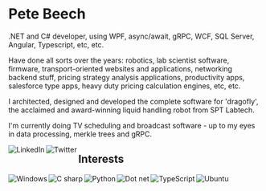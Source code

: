 # Pete Beech

.NET and C# developer, using WPF, async/await, gRPC, WCF, SQL Server, Angular, Typescript, etc, etc.

Have done all sorts over the years: robotics, lab scientist software, firmware, transport-oriented websites and applications, networking backend stuff, pricing strategy analysis applications, productivity apps, salesforce type apps, heavy duty pricing calculation engines, etc, etc.

I architected, designed and developed the complete software for 'dragofly', the acclaimed and award-winning liquid handling robot from SPT Labtech.

I'm currently doing TV scheduling and broadcast software - up to my eyes in data processing, merkle trees and gRPC.

[<img align="left" alt="LinkedIn" src="https://img.shields.io/badge/linkedin-%230077B5.svg?&style=for-the-badge&logo=linkedin&logoColor=white">](https://www.linkedin.com/in/pete-beech/) [<img align="left" alt="Twitter" src="https://img.shields.io/badge/twitter-%231DA1F2.svg?&style=for-the-badge&logo=twitter&logoColor=white">](https://twitter.com/petebeech1)


## Interests

<img align="left" alt="Windows" src="https://img.shields.io/badge/windows-0078D6?logo=windows&logoColor=white&style=for-the-badge"> <img align="left" alt="C sharp" src="https://img.shields.io/badge/c#%20-%2300599C.svg?&style=for-the-badge&logo=csharp&logoColor=white"> <img align="left" alt="Python" src="https://img.shields.io/badge/python-%233776AB.svg?&style=for-the-badge&logo=python&logoColor=white"> <img alt="Dot net" align="left" src="https://img.shields.io/badge/dotnet-net%23239120.svg?color=5C2D91&style=for-the-badge&logo=.net&logoColor=white"> <img align="left" alt="TypeScript" src="https://img.shields.io/badge/typescript%20-%23007ACC.svg?&style=for-the-badge&logo=typescript&logoColor=white"> <img align="left" alt="Ubuntu" src="https://img.shields.io/badge/ubuntu-E95420?logo=ubuntu&logoColor=white&style=for-the-badge">



